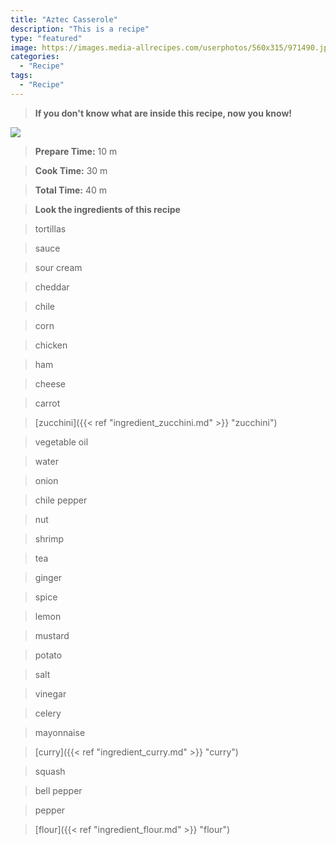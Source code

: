 ```yaml
---
title: "Aztec Casserole"
description: "This is a recipe"
type: "featured"
image: https://images.media-allrecipes.com/userphotos/560x315/971490.jpg
categories: 
  - "Recipe"
tags: 
  - "Recipe"
---
```



>**If you don't know what are inside this recipe, now you know!**

![](../images/Recipes-Banner.jpg)
> **Prepare Time:** 10 m


> **Cook Time:** 30 m


> **Total Time:** 40 m

> **Look the ingredients of this recipe**

> tortillas

> sauce

> sour cream

> cheddar

> chile

> corn

> chicken

> ham

> cheese

> carrot

> [zucchini]({{< ref "ingredient_zucchini.md" >}} "zucchini")

> vegetable oil

> water

> onion

> chile pepper

> nut

> shrimp

> tea

> ginger

> spice

> lemon

> mustard

> potato

> salt

> vinegar

> celery

> mayonnaise

> [curry]({{< ref "ingredient_curry.md" >}} "curry")

> squash

> bell pepper

> pepper

> [flour]({{< ref "ingredient_flour.md" >}} "flour")

